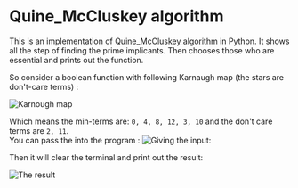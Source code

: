 # Quine_McCluskey algorithm

This is an implementation of [Quine_McCluskey algorithm](https://en.wikipedia.org/wiki/Quine%E2%80%93McCluskey_algorithm) in Python.
It shows all the step of finding the prime implicants. Then chooses those who are essential and prints out the function.

So consider a boolean function with following Karnaugh map (the stars are don't-care terms) :

![Karnough map](https://i.ibb.co/vvDJBtW/image.png)

Which means the min-terms are:
```0, 4, 8, 12, 3, 10``` and the don't care terms are ```2, 11```.<br>
You can pass the into the program :
![Giving the input:](https://i.ibb.co/YNsnmZ6/image.png)

Then it will clear the terminal and print out the result:

![The result](https://i.ibb.co/V3XNHC4/image.png)

